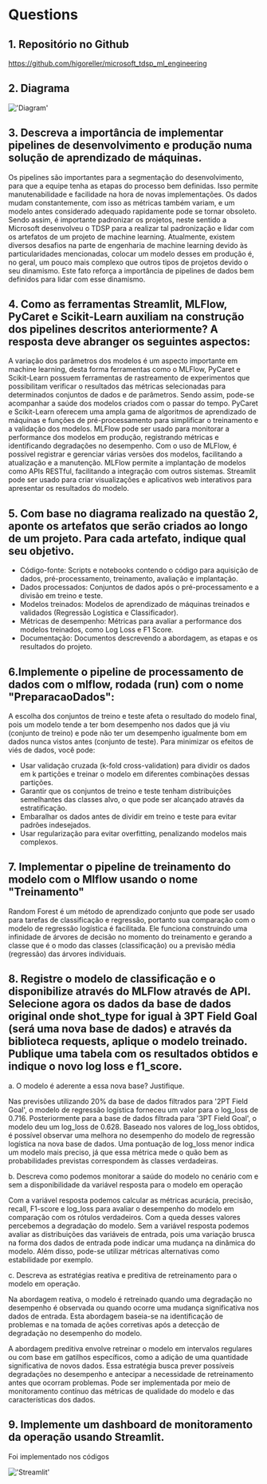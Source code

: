 # Questions

## 1. Repositório no Github

https://github.com/higoreller/microsoft_tdsp_ml_engineering

## 2. Diagrama

!['Diagram'](./Docs/Project/process_diagram.png)

## 3. Descreva a importância de implementar pipelines de desenvolvimento e produção numa solução de aprendizado de máquinas.

Os pipelines são importantes para a segmentação do desenvolvimento, para que a equipe tenha as etapas do processo bem definidas. Isso permite manutenabilidade e facilidade na hora de novas implementações. Os dados mudam constantemente, com isso as métricas também variam, e um modelo antes considerado adequado rapidamente pode se tornar obsoleto. Sendo assim, é importante padronizar os projetos, neste sentido a Microsoft desenvolveu o TDSP para a realizar tal padronização e lidar com os artefatos de um projeto de machine learning. Atualmente, existem diversos desafios na parte de engenharia de machine learning devido às particularidades mencionadas, colocar um modelo desses em produção é, no geral, um pouco mais complexo que outros tipos de projetos devido o seu dinamismo. Este fato reforça a importância de pipelines de dados bem definidos para lidar com esse dinamismo.

## 4. Como as ferramentas Streamlit, MLFlow, PyCaret e Scikit-Learn auxiliam na construção dos pipelines descritos anteriormente? A resposta deve abranger os seguintes aspectos:

A variação dos parâmetros dos modelos é um aspecto importante em machine learning, desta forma ferramentas como o MLFlow, PyCaret e Scikit-Learn possuem ferramentas de rastreamento de experimentos que possibilitam verificar o resultados das métricas selecionadas para determinados conjuntos de dados e de parâmetros. Sendo assim, pode-se acompanhar a saúde dos modelos criados com o passar do tempo. PyCaret e Scikit-Learn oferecem uma ampla gama de algoritmos de aprendizado de máquinas e funções de pré-processamento para simplificar o treinamento e a validação dos modelos. MLFlow pode ser usado para monitorar a performance dos modelos em produção, registrando métricas e identificando degradações no desempenho. Com o uso de MLFlow, é possível registrar e gerenciar várias versões dos modelos, facilitando a atualização e a manutenção. MLFlow permite a implantação de modelos como APIs RESTful, facilitando a integração com outros sistemas. Streamlit pode ser usado para criar visualizações e aplicativos web interativos para apresentar os resultados do modelo.

## 5. Com base no diagrama realizado na questão 2, aponte os artefatos que serão criados ao longo de um projeto. Para cada artefato, indique qual seu objetivo.

- Código-fonte: Scripts e notebooks contendo o código para aquisição de dados, pré-processamento, treinamento, avaliação e implantação.
- Dados processados: Conjuntos de dados após o pré-processamento e a divisão em treino e teste.
- Modelos treinados: Modelos de aprendizado de máquinas treinados e validados (Regressão Logística e Classificador).
- Métricas de desempenho: Métricas para avaliar a performance dos modelos treinados, como Log Loss e F1 Score.
- Documentação: Documentos descrevendo a abordagem, as etapas e os resultados do projeto.

## 6.Implemente o pipeline de processamento de dados com o mlflow, rodada (run) com o nome "PreparacaoDados":

A escolha dos conjuntos de treino e teste afeta o resultado do modelo final, pois um modelo tende a ter bom desempenho nos dados que já viu (conjunto de treino) e pode não ter um desempenho igualmente bom em dados nunca vistos antes (conjunto de teste). Para minimizar os efeitos de viés de dados, você pode:

- Usar validação cruzada (k-fold cross-validation) para dividir os dados em k partições e treinar o modelo em diferentes combinações dessas partições.
- Garantir que os conjuntos de treino e teste tenham distribuições semelhantes das classes alvo, o que pode ser alcançado através da estratificação.
- Embaralhar os dados antes de dividir em treino e teste para evitar padrões indesejados.
- Usar regularização para evitar overfitting, penalizando modelos mais complexos.

## 7. Implementar o pipeline de treinamento do modelo com o Mlflow usando o nome "Treinamento"

Random Forest é um método de aprendizado conjunto que pode ser usado para tarefas de classificação e regressão, portanto sua comparação com o modelo de regressão logística é facilitada. Ele funciona construindo uma infinidade de árvores de decisão no momento do treinamento e gerando a classe que é o modo das classes (classificação) ou a previsão média (regressão) das árvores individuais.

## 8. Registre o modelo de classificação e o disponibilize através do MLFlow através de API. Selecione agora os dados da base de dados original onde shot_type for igual à 3PT Field Goal (será uma nova base de dados) e através da biblioteca requests, aplique o modelo treinado. Publique uma tabela com os resultados obtidos e indique o novo log loss e f1_score.

a. O modelo é aderente a essa nova base? Justifique.

Nas previsões utilizando 20% da base de dados filtrados para '2PT Field Goal', o modelo de regressão logística forneceu um valor para o log_loss de 0.716. Posteriormente para a base de dados filtrada para '3PT Field Goal', o modelo deu um log_loss de 0.628. Baseado nos valores de log_loss obtidos, é possível observar uma melhora no desempenho do modelo de regressão logística na nova base de dados. Uma pontuação de log_loss menor indica um modelo mais preciso, já que essa métrica mede o quão bem as probabilidades previstas correspondem às classes verdadeiras.

b. Descreva como podemos monitorar a saúde do modelo no cenário com e sem a disponibilidade da variável resposta para o modelo em operação

Com a variável resposta podemos calcular as métricas acurácia, precisão, recall, F1-score e log_loss para avaliar o desempenho do modelo em comparação com os rótulos verdadeiros. Com a queda desses valores percebemos a degradação do modelo. Sem a variável resposta podemos avaliar as distribuições das variáveis de entrada, pois uma variação brusca na forma dos dados de entrada pode indicar uma mudança na dinâmica do modelo. Além disso, pode-se utilizar métricas alternativas como estabilidade por exemplo.

c. Descreva as estratégias reativa e preditiva de retreinamento para o modelo em operação.

Na abordagem reativa, o modelo é retreinado quando uma degradação no desempenho é observada ou quando ocorre uma mudança significativa nos dados de entrada. Esta abordagem baseia-se na identificação de problemas e na tomada de ações corretivas após a detecção de degradação no desempenho do modelo.

A abordagem preditiva envolve retreinar o modelo em intervalos regulares ou com base em gatilhos específicos, como a adição de uma quantidade significativa de novos dados. Essa estratégia busca prever possíveis degradações no desempenho e antecipar a necessidade de retreinamento antes que ocorram problemas. Pode ser implementada por meio de monitoramento contínuo das métricas de qualidade do modelo e das características dos dados.

## 9. Implemente um dashboard de monitoramento da operação usando Streamlit.

Foi implementado nos códigos

!['Streamlit'](./Docs/Deployment/streamlit-monitoring.png)
